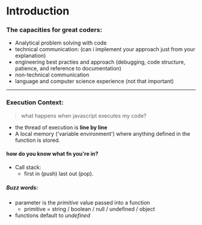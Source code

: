 # Introduction

### The capacities for great coders:
* Analytical problem solving with code
* technical communication: (can i implement your approach just from your explanation)
* engineering best practies and approach (debugging, code structure, patience, and reference to documentation)
* non-technical communication
* language and computer science experience (not that important)
---
### Execution Context:
> what happens when javascript executes my code? 
* the thread of execution is **line by line**
* A local memory ('variable environment') where anything defined in the function is stored.

#### how do you know what fn you're in?
* Call stack:
  * first in (push) last out (pop).

##### Buzz words:
* parameter is the *primitive* value passed into a function
  * primitive = string / boolean / null / undefined / object
* functions default to *undefined*